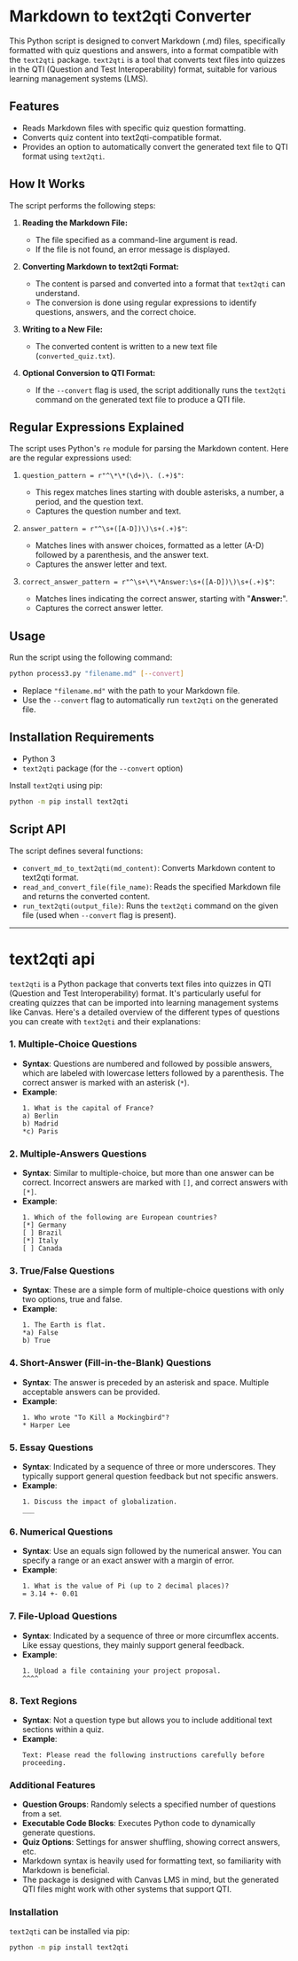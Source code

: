 # Markdown to text2qti Converter

This Python script is designed to convert Markdown (.md) files, specifically formatted with quiz questions and answers, into a format compatible with the `text2qti` package. `text2qti` is a tool that converts text files into quizzes in the QTI (Question and Test Interoperability) format, suitable for various learning management systems (LMS).

## Features

- Reads Markdown files with specific quiz question formatting.
- Converts quiz content into text2qti-compatible format.
- Provides an option to automatically convert the generated text file to QTI format using `text2qti`.

## How It Works

The script performs the following steps:

1. **Reading the Markdown File:**
   - The file specified as a command-line argument is read.
   - If the file is not found, an error message is displayed.

2. **Converting Markdown to text2qti Format:**
   - The content is parsed and converted into a format that `text2qti` can understand.
   - The conversion is done using regular expressions to identify questions, answers, and the correct choice.

3. **Writing to a New File:**
   - The converted content is written to a new text file (`converted_quiz.txt`).

4. **Optional Conversion to QTI Format:**
   - If the `--convert` flag is used, the script additionally runs the `text2qti` command on the generated text file to produce a QTI file.

## Regular Expressions Explained

The script uses Python's `re` module for parsing the Markdown content. Here are the regular expressions used:

1. `question_pattern = r"^\*\*(\d+)\. (.+)$"`:
   - This regex matches lines starting with double asterisks, a number, a period, and the question text.
   - Captures the question number and text.

2. `answer_pattern = r"^\s+([A-D])\)\s+(.+)$"`:
   - Matches lines with answer choices, formatted as a letter (A-D) followed by a parenthesis, and the answer text.
   - Captures the answer letter and text.

3. `correct_answer_pattern = r"^\s+\*\*Answer:\s+([A-D])\)\s+(.+)$"`:
   - Matches lines indicating the correct answer, starting with "**Answer:**".
   - Captures the correct answer letter.

## Usage

Run the script using the following command:

```bash
python process3.py "filename.md" [--convert]
```

- Replace `"filename.md"` with the path to your Markdown file.
- Use the `--convert` flag to automatically run `text2qti` on the generated file.

## Installation Requirements

- Python 3
- `text2qti` package (for the `--convert` option)

Install `text2qti` using pip:

```bash
python -m pip install text2qti
```

## Script API

The script defines several functions:

- `convert_md_to_text2qti(md_content)`: Converts Markdown content to text2qti format.
- `read_and_convert_file(file_name)`: Reads the specified Markdown file and returns the converted content.
- `run_text2qti(output_file)`: Runs the `text2qti` command on the given file (used when `--convert` flag is present).

--------------------------------------------------------------------------------------------------------------------

# text2qti api

`text2qti` is a Python package that converts text files into quizzes in QTI (Question and Test Interoperability) format. It's particularly useful for creating quizzes that can be imported into learning management systems like Canvas. Here's a detailed overview of the different types of questions you can create with `text2qti` and their explanations:

### 1. Multiple-Choice Questions
- **Syntax**: Questions are numbered and followed by possible answers, which are labeled with lowercase letters followed by a parenthesis. The correct answer is marked with an asterisk (`*`).
- **Example**:
  ```
  1. What is the capital of France?
  a) Berlin
  b) Madrid
  *c) Paris
  ```

### 2. Multiple-Answers Questions
- **Syntax**: Similar to multiple-choice, but more than one answer can be correct. Incorrect answers are marked with `[]`, and correct answers with `[*]`.
- **Example**:
  ```
  1. Which of the following are European countries?
  [*] Germany
  [ ] Brazil
  [*] Italy
  [ ] Canada
  ```

### 3. True/False Questions
- **Syntax**: These are a simple form of multiple-choice questions with only two options, true and false.
- **Example**:
  ```
  1. The Earth is flat.
  *a) False
  b) True
  ```

### 4. Short-Answer (Fill-in-the-Blank) Questions
- **Syntax**: The answer is preceded by an asterisk and space. Multiple acceptable answers can be provided.
- **Example**:
  ```
  1. Who wrote "To Kill a Mockingbird"?
  * Harper Lee
  ```

### 5. Essay Questions
- **Syntax**: Indicated by a sequence of three or more underscores. They typically support general question feedback but not specific answers.
- **Example**:
  ```
  1. Discuss the impact of globalization.
  ___
  ```

### 6. Numerical Questions
- **Syntax**: Use an equals sign followed by the numerical answer. You can specify a range or an exact answer with a margin of error.
- **Example**:
  ```
  1. What is the value of Pi (up to 2 decimal places)?
  = 3.14 +- 0.01
  ```

### 7. File-Upload Questions
- **Syntax**: Indicated by a sequence of three or more circumflex accents. Like essay questions, they mainly support general feedback.
- **Example**:
  ```
  1. Upload a file containing your project proposal.
  ^^^^
  ```

### 8. Text Regions
- **Syntax**: Not a question type but allows you to include additional text sections within a quiz.
- **Example**:
  ```
  Text: Please read the following instructions carefully before proceeding.
  ```

### Additional Features
- **Question Groups**: Randomly selects a specified number of questions from a set.
- **Executable Code Blocks**: Executes Python code to dynamically generate questions.
- **Quiz Options**: Settings for answer shuffling, showing correct answers, etc.
- Markdown syntax is heavily used for formatting text, so familiarity with Markdown is beneficial.
- The package is designed with Canvas LMS in mind, but the generated QTI files might work with other systems that support QTI.

### Installation
`text2qti` can be installed via pip:
```bash
python -m pip install text2qti
```
